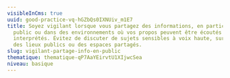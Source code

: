 ```yaml
---
visibleInCms: true
uuid: good-practice-vq-hGZbQs0IXNUiv_m1E7
title: Soyez vigilant lorsque vous partagez des informations, en particulier en
  public ou dans des environnements où vos propos peuvent être écoutés ou mal
  interprétés. Évitez de discuter de sujets sensibles à voix haute, surtout dans
  des lieux publics ou des espaces partagés.
slug: vigilant-partage-info-en-public
thematique: thematique-qP7AaYEirvtU1XIjwcSea
niveau: basique
---
```

